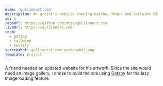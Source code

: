 ```yaml
---
name: 'gullionart.com'
description: An artist's website running Gatsby, React and Tailwind CSS.
id: 5
repoUrl: https://github.com/dtjv/gullionart.com
liveUrl: https://gullionart.com
tech:
  - gatsby
  - tailwind
  - netlify
screenshot: gullionart.com-screenshot.png
template: project
---
```


A friend needed an updated website for his artwork. Since the site would need an
image gallery, I chose to build the site using
[Gatsby](https://www.gatsbyjs.com/) for the lazy image loading feature.

<!-- more -->
